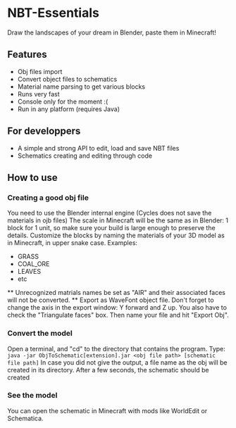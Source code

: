 # NBT-Essentials
Draw the landscapes of your dream in Blender, paste them in Minecraft!

## Features
- Obj files import
- Convert object files to schematics
- Material name parsing to get various blocks
- Runs very fast
- Console only for the moment :(
- Run in any platform (requires Java)

## For developpers
- A simple and strong API to edit, load and save NBT files
- Schematics creating and editing through code

## How to use
### Creating a good obj file
You need to use the Blender internal engine (Cycles does not save the materials in ojb files) The scale in Minecraft will be the same as in
Blender: 1 block for 1 unit, so make sure your build is large enough to preserve the details.
Customize the blocks by naming the materials of your 3D model as in Minecraft, in upper snake case. Examples:
- GRASS
- COAL_ORE
- LEAVES
- etc

** Unrecognized matrials names be set as "AIR" and their associated faces will not be converted. **
Export as WaveFont object file. Don't forget to change the axis in the export window: Y forward and Z up. You also have to check the 
"Triangulate faces" box. Then name your file and hit "Export Obj".

### Convert the model
Open a terminal, and "cd" to the directory that contains the program. Type:
`java -jar ObjToSchematic[extension].jar <obj file path> [schematic file path]`
In case you did not give the output, a file name as the obj will be created in its directory.
After a few seconds, the schematic should be created

### See the model
You can open the schematic in Minecraft with mods like WorldEdit or Schematica.
